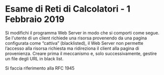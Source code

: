 # Esame di Reti di Calcolatori - 1 Febbraio 2019

Si modifichi il programma Web Server in modo che si comporti come segue.
Se l'utente di un client richiede una risorsa provenendo da una pagina configurata come
“cattiva” (blacklisted), il Web Server non permette l’accesso alla risorsa richiesta ma ridireziona
il client alla pagina di provenienza.
Creare prima il meccanismo e, solo successivamente, gestire un file degli URL in black list.

Si faccia riferimento alla RFC 1945
